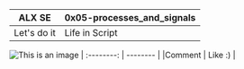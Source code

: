 |   ALX SE   |  0x05-processes_and_signals |
| :--------: | -------- |
| Let's do it     | Life in Script     |
  ![This is an image](https://myoctocat.com/assets/images/base-octocat.svg)
| :--------: | -------- |
|Comment      | Like :)     |